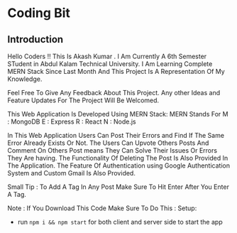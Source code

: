 # Coding Bit

## Introduction
Hello Coders !! This Is Akash Kumar . I Am Currently A 6th Semester STudent in Abdul Kalam Technical University.
I Am Learning Complete MERN Stack Since Last Month And This Project Is A Representation Of My Knowledge.

Feel Free To Give Any Feedback About This Project.
Any other Ideas and Feature Updates For The Project Will Be Welcomed. 

This Web Application Is Developed Using MERN Stack:
MERN Stands For
M : MongoDB
E : Express
R : React
N : Node.js

In This Web Application Users Can Post Their Errors and Find If The Same Error Already Exists Or Not.
The Users Can Upvote Others Posts And Comment On Others Post means They Can Solve Their Issues Or Errors They Are having.
The Functionality Of Deleting The Post Is Also Provided In The Application.
The Feature Of Authentication using Google Authentication System and Custom Gmail Is Also Provided.

Small Tip : To Add A Tag In Any Post Make Sure To Hit Enter After You Enter A Tag.



Note :
If You Download This Code Make Sure To Do This :
Setup:
- run ```npm i && npm start``` for both client and server side to start the app

